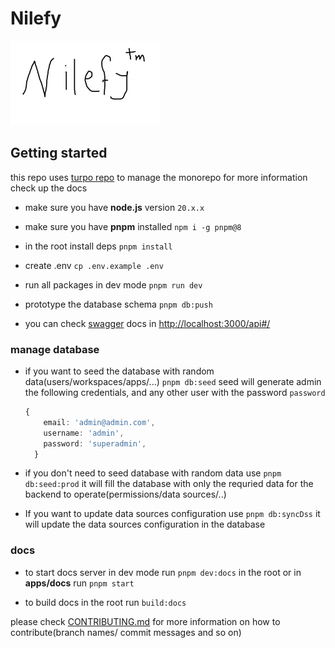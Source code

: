 # Nilefy

![nilefyTM](./nilefyTM.webp)

## Getting started

this repo uses [turpo repo](https://turbo.build/repo/docs) to manage the monorepo for more information check up the docs

- make sure you have **node.js** version `20.x.x`

- make sure you have **pnpm** installed `npm i -g pnpm@8`

- in the root install deps `pnpm install`

- create .env `cp .env.example .env`

- run all packages in dev mode `pnpm run dev`

- prototype the database schema `pnpm db:push`

- you can check [swagger](https://swagger.io/) docs in [http://localhost:3000/api#/](http://localhost:3000/api)


### manage database

- if you want to seed the database with random data(users/workspaces/apps/...) `pnpm db:seed` seed will generate admin the following credentials, and any other user with the password `password`

    ```ts
    {
        email: 'admin@admin.com',
        username: 'admin',
        password: 'superadmin',
      }
    ```

- if you don't need to seed database with random data use `pnpm db:seed:prod` it will fill the database with only the requried data for the backend to operate(permissions/data sources/..)

- If you want to update data sources configuration use `pnpm db:syncDss` it will update the data sources configuration in the database

### docs

- to start docs server in dev mode run `pnpm dev:docs` in the root or in **apps/docs** run `pnpm start`

- to build docs in the root run `build:docs`

please check [CONTRIBUTING.md](./CONTRIBUTING.md) for more information on how to contribute(branch names/ commit messages and so on)

